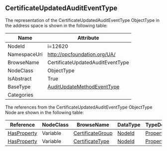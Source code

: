 <!-- objecttype -->
## CertificateUpdatedAuditEventType
  
<!-- end of text -->
The representation of the CertificateUpdatedAuditEventType ObjectType in the address space is shown in the following table:  

|Name|Attribute|
|---|---|
|NodeId|i=12620|
|NamespaceUri|http://opcfoundation.org/UA/|
|BrowseName|CertificateUpdatedAuditEventType|
|NodeClass|ObjectType|
|IsAbstract|True|
|BaseType|[AuditUpdateMethodEventType](../../ObjectTypes/AuditUpdateMethodEventType/readme.md)|
|Categories||

The references from the CertificateUpdatedAuditEventType ObjectType Node are shown in the following table:  

|Reference|NodeClass|BrowseName|DataType|TypeDefinition|ModellingRule|
|---|---|---|---|---|---|
|[HasProperty](../../ReferenceTypes/HasProperty/readme.md)|Variable|[CertificateGroup](#CertificateGroup)|[NodeId](../../DataTypes/NodeId/readme.md)|[PropertyType](../../VariableTypes/PropertyType/readme.md)|[Mandatory](../../Objects/Mandatory/readme.md)|
|[HasProperty](../../ReferenceTypes/HasProperty/readme.md)|Variable|[CertificateType](#CertificateType)|[NodeId](../../DataTypes/NodeId/readme.md)|[PropertyType](../../VariableTypes/PropertyType/readme.md)|[Mandatory](../../Objects/Mandatory/readme.md)|



